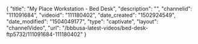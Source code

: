 {
    "title": "My Place Workstation - Bed Desk",
    "description": "",
    "channelid": "111091684",
    "videoid": "111180402",
    "date_created": "1502924549",
    "date_modified": "1504049177",
    "type": "captivate",
    "layout": "channelVideo",
    "url": "\/bbbusa-latest-videos\/bed-desk-ftp5732\/111091684-111180402"
}